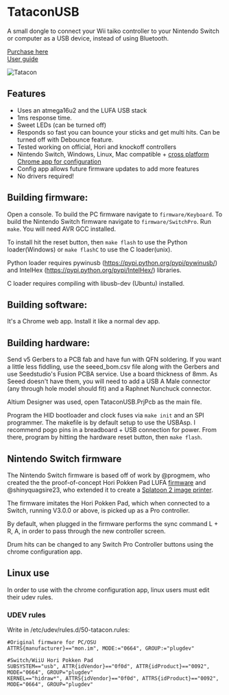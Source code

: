 # TataconUSB
A small dongle to connect your Wii taiko controller to your Nintendo Switch or computer as a USB
device, instead of using Bluetooth.

[Purchase here](https://mon.im/tatacon/)  
[User guide](UserGuide.md)

![Tatacon](Render.png)

## Features
- Uses an atmega16u2 and the LUFA USB stack
- 1ms response time.
- Sweet LEDs (can be turned off)
- Responds so fast you can bounce your sticks and get multi hits. Can be turned off with Debounce feature.
- Tested working on official, Hori and knockoff controllers
- Nintendo Switch, Windows, Linux, Mac compatible + [cross platform Chrome app for configuration](https://chrome.google.com/webstore/detail/tataconfig/ndeibflmpllogilncdmoajadcopjkchg)
- Config app allows future firmware updates to add more features
- No drivers required!

## Building firmware:
Open a console.
To build the PC firmware navigate to `firmware/Keyboard`.
To build the Nintendo Switch firmware navigate to `firmware/SwitchPro`.
Run `make`. You will need AVR GCC installed.

To install hit the reset button, then `make flash` to use the Python loader(Windows) or `make flashC` to use the C loader(unix). 

Python loader requires pywinusb (https://pypi.python.org/pypi/pywinusb/) and
IntelHex (https://pypi.python.org/pypi/IntelHex/) libraries. 

C loader requires compiling with libusb-dev (Ubuntu) installed.

## Building software:
It's a Chrome web app. Install it like a normal dev app.

## Building hardware:
Send v5 Gerbers to a PCB fab and have fun with QFN soldering. If you want
a little less fiddling, use the seeed_bom.csv file along with the Gerbers
and use Seedstudio's Fusion PCBA service. Use a board thickness of 8mm.
As Seeed doesn't have them, you will need to add a USB A Male connector
(any through hole model should fit) and a Raphnet Nunchuck connector.

Altium Designer was used, open TataconUSB.PrjPcb as the main file.

Program the HID bootloader and clock fuses via `make init` and an SPI programmer.
The makefile is by default setup to use the USBAsp. I recommend pogo pins
in a breadboard + USB connection for power.
From there, program by hitting the hardware reset button, then `make flash`.

## Nintendo Switch firmware
The Nintendo Switch firmware is based off of work by @progmem, who created the the proof-of-concept Hori Pokken Pad LUFA [firmware](https://github.com/progmem/Switch-Fightstick) and @shinyquagsire23, who extended it to create a [Splatoon 2 image printer](https://github.com/shinyquagsire23/Switch-Fightstick).

The firmware imitates the Hori Pokken Pad, which when connected to a Switch, running V3.0.0 or above, is picked up as a Pro controller.

By default, when plugged in the firmware performs the sync command L + R, A, in order to pass through the new controller screen.

Drum hits can be changed to any Switch Pro Controller buttons using the chrome configuration app.

## Linux use
In order to use with the chrome configuration app, linux users must edit their udev rules.

### UDEV rules
Write in  /etc/udev/rules.d/50-tatacon.rules:
```
#Original firmware for PC/OSU
ATTRS{manufacturer}=="mon.im", MODE:="0664", GROUP:="plugdev"

#Switch/WiiU Hori Pokken Pad
SUBSYSTEM=="usb", ATTR{idVendor}=="0f0d", ATTR{idProduct}=="0092", MODE="0664", GROUP="plugdev"
KERNEL=="hidraw*", ATTRS{idVendor}=="0f0d", ATTRS{idProduct}=="0092",  MODE="0664", GROUP="plugdev"
```



